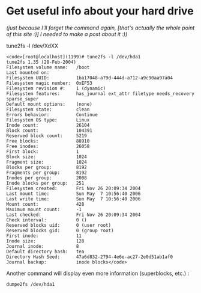 # Get useful info about your hard drive

_(just because I'll forget the command again, [that's actually the whole point of this site :)] I needed to make a post about it :))_

tune2fs -l /dev/XdXX
    
    <code>[root@localhost](1199)# tune2fs -l /dev/hda1
    tune2fs 1.35 (28-Feb-2004)
    Filesystem volume name:   /boot
    Last mounted on:          
    Filesystem UUID:          1ba17048-a79d-444d-a712-a9c90aa97a04
    Filesystem magic number:  0xEF53
    Filesystem revision #:    1 (dynamic)
    Filesystem features:      has_journal ext_attr filetype needs_recovery sparse_super
    Default mount options:    (none)
    Filesystem state:         clean
    Errors behavior:          Continue
    Filesystem OS type:       Linux
    Inode count:              26104
    Block count:              104391
    Reserved block count:     5219
    Free blocks:              88910
    Free inodes:              26058
    First block:              1
    Block size:               1024
    Fragment size:            1024
    Blocks per group:         8192
    Fragments per group:      8192
    Inodes per group:         2008
    Inode blocks per group:   251
    Filesystem created:       Fri Nov 26 20:09:34 2004
    Last mount time:          Sun May  7 10:56:40 2006
    Last write time:          Sun May  7 10:56:40 2006
    Mount count:              428
    Maximum mount count:      -1
    Last checked:             Fri Nov 26 20:09:34 2004
    Check interval:           0 ()
    Reserved blocks uid:      0 (user root)
    Reserved blocks gid:      0 (group root)
    First inode:              11
    Inode size:               128
    Journal inode:            8
    Default directory hash:   tea
    Directory Hash Seed:      47a6d832-2794-4e6e-ac27-2e0d51ab1af0
    Journal backup:           inode blocks</code>




Another command will display even more information (superblocks, etc.) :

`dumpe2fs /dev/hda1`
